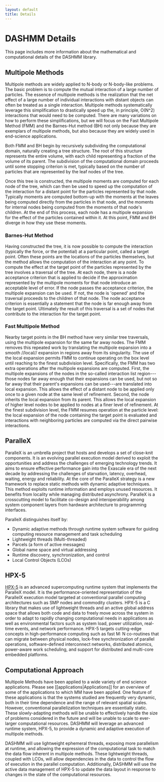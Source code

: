 ```yaml
---
layout: default
title: Details
---
```


# DASHMM Details

This page includes more information about the mathematical and computational details of the DASHMM library.

## Multipole Methods

Multipole methods are widely applied to N-body or N-body-like problems. The basic problem is to compute the mutual interaction of a large number of particles. The essence of multipole methods is the realization that the net effect of a large number of individual interactions with distant objects can often be treated as a single interaction. Multipole methods systematically leverage this simplification to drastically speed up the, in principle, O(N^2) interactions that would need to be computed. There are many variations on how to perform these simplifications, but we will focus on the Fast Multipole Method (FMM) and the Barnes-Hut method (BH) not only because they are exemplars of multipole methods, but also because they are widely used in end-science applications.

Both FMM and BH begin by recursively subdividing the computational domain, naturally creating a tree structure. The root of this structure represents the entire volume, with each child representing a fraction of the volume of its parent. The subdivision of the computational domain proceeds until some stopping criterion is met, typically based on the number of particles that are represented by the leaf nodes of the tree.

Once this tree is constructed, the multipole moments are computed for each node of the tree, which can then be used to speed up the computation of the interaction for a distant point for the particles represented by that node. Typically moments are computed bottom-up with the moments at the leaves being computed directly from the particles in that node, and the moments for internal nodes being computed from the moments of that node's children. At the end of this process, each node has a multipole expansion for the effect of the particles contained within it. At this point, FMM and BH diverge in how they use these moments.

### Barnes-Hut Method

Having constructed the tree, it is now possible to compute the interaction (typically the force, or the potential) at a particular point, called a target point. Often these points are the locations of the particles themselves, but the method allows the computation of the interaction at any point. To compute the effect at the target point of the particles represented by the tree involves a traversal of the tree. At each node, there is a node acceptance criterion that is applied to decide if the approximation represented by the multipole moments for that node introduce an acceptable level of error. If the node passes the acceptance criterion, the multipole expansion can be used. If not, the node is 'opened' and the traversal proceeds to the children of that node. The node acceptance criterion is essentially a statement that the node is far enough away from the target point. Ultimately the result of this traversal is a set of nodes that contribute to the interaction for the target point.

### Fast Multipole Method

Nearby target points in the BH method have very similar tree traversals, using the multipole expansion for the same far away nodes. The FMM removes this repeated work by translating the multipole expansion into a smooth //local// expansion in regions away from its singularity. The use of the local expansion permits FMM to continue operating on the box level until reaching to the finest subdivision level. Specifically, the FMM has two extra operations after the multipole expansions are computed. First, the multipole expansions of the nodes in the so-called interaction list region---those nodes far away enough that their expansions can be used, but not so far away that their parent's expansions can be used---are translated into local expansion. This allows the effect of a distant node to be applied only once to a given node at the same level of refinement. Second, the node inherits the local expansion from its parent. This allows the local expansion of higher level nodes to be applied to nodes at a finer level of refinement. At the finest subdivision level, the FMM resumes operation at the particle level: the local expansion of the node containing the target point is evaluated and interactions with neighboring particles are computed via the direct pairwise interactions. 

## ParalleX

ParalleX is an umbrella project that hosts and develops a set of close-knit components. It is an evolving parallel execution model derived to exploit the opportunities and address the challenges of emerging technology trends. It aims to ensure effective performance gain into the Exascale era of the next decade by addressing the challenges of starvation, latency, overhead, waiting, energy and reliability. At the core of the ParalleX strategy is a new framework to replace static methods with dynamic adaptive techniques. This method exploits runtime information and employs unused resources. It benefits from locality while managing distributed asynchrony. ParalleX is a crosscutting model to facilitate co-design and interoperability among system component layers from hardware architecture to programming interfaces.

ParalleX distinguishes itself by:
*   Dynamic adaptive methods through runtime system software for guiding computing resource management and task scheduling
*   Lightweight threads (Multi-threaded)
*   Parcels (a form of active messages)
*   Global name space and virtual addressing
*   Runtime discovery, synchronization, and control
*   Local Control Objects (LCOs)

## HPX-5

[HPX-5](https://www.crest.iu.edu/projects/hpx/) is an advanced supercomputing runtime system that implements the ParalleX model. It is the performance-oriented representation of the ParallelX execution model targeted at conventional parallel computing architectures such as SMP nodes and commodity clusters. HPX-5 is a C library that makes use of lightweight threads and an active global address space that allows both code and data to freely move across the system in order to adapt to rapidly changing computational needs in applications as well as environmental factors such as system load, power utilization, real-time events, and network performance. HPX-5 targets cutting-edge concepts in high-performance computing such as fast M: N co-routines that can migrate between physical nodes, lock-free synchronization of parallel operations, software-defined interconnect networks, distributed atomics, power-aware work scheduling, and support for distributed and multi-core embedded platforms.

## Computational Approach

Multipole Methods have been applied to a wide variety of end science applications. Please see [[applications|Applications]] for an overview of some of the applications to which MM have been applied. One feature of these applications is that the systems studied are frequently very dynamic, both in their time dependence and the range of relevant spatial scales. However, conventional parallelization techniques are essentially static. These slowly-adapting methods will be unable to effectively handle the size of problems considered in the future and will be unable to scale to ever-larger computational resources. DASHMM will leverage an advanced runtime system, HPX-5, to provide a dynamic and adaptive execution of multipole methods. 

DASHMM will use lightweight ephemeral threads, exposing more parallelism at runtime, and allowing the expression of the computational task to match the data flow inherent in multipole methods. These lightweight threads, coupled with LCOs, will allow dependencies in the data to control the flow of execution in the parallel computation. Additionally, DASHMM will use the active data management of HPX-5 to update the data layout in response to changes in the state of the computational resources.